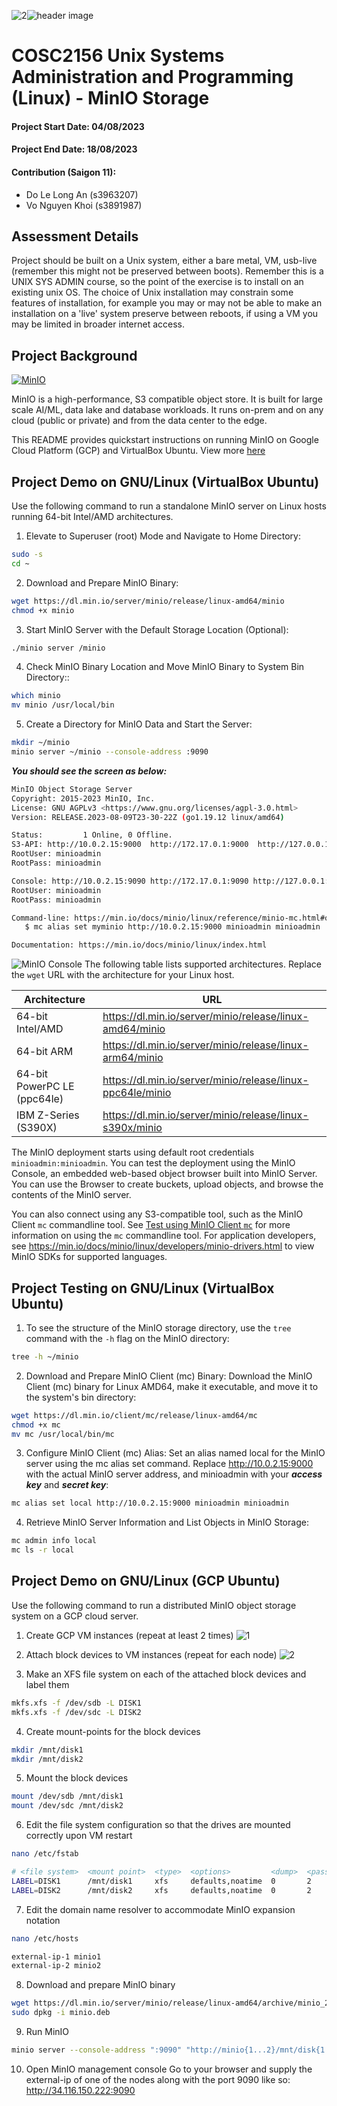 ![2](https://github.com/LaansDole/unix-sysadm-MinIO/assets/88642920/d592a6a4-43d6-4765-8183-a9b1b15e6d28)![header image](assets/cosc2156.png)

# COSC2156 Unix Systems Administration and Programming (Linux) - MinIO Storage
#### Project Start Date: 04/08/2023
#### Project End Date: 18/08/2023
#### Contribution (Saigon 11):
- Do Le Long An (s3963207)
- Vo Nguyen Khoi (s3891987)

## Assessment Details

Project should be built on a Unix system, either a bare metal, VM, usb-live (remember this might not be preserved between boots).  Remember this is a UNIX SYS ADMIN course, so the point of the exercise is to install on an existing unix OS.  The choice of Unix installation may constrain some features of installation, for example you may or may not be able to make an installation on a 'live' system preserve between reboots, if using a VM you may be limited in broader internet access.

## Project Background

[![MinIO](https://raw.githubusercontent.com/minio/minio/master/.github/logo.svg?sanitize=true)](https://min.io)

MinIO is a high-performance, S3 compatible object store. It is built for
large scale AI/ML, data lake and database workloads. It runs on-prem and
on any cloud (public or private) and from the data center to the edge.

This README provides quickstart instructions on running MinIO on Google Cloud Platform (GCP) and VirtualBox Ubuntu. View more [here](https://github.com/minio/minio/#readme)

## Project Demo on GNU/Linux (VirtualBox Ubuntu)
Use the following command to run a standalone MinIO server on Linux hosts running 64-bit Intel/AMD architectures.

1. Elevate to Superuser (root) Mode and Navigate to Home Directory:
```sh
sudo -s
cd ~
```
2. Download and Prepare MinIO Binary:
```sh
wget https://dl.min.io/server/minio/release/linux-amd64/minio
chmod +x minio
```
3. Start MinIO Server with the Default Storage Location (Optional):
```sh
./minio server /minio
```
4. Check MinIO Binary Location and Move MinIO Binary to System Bin Directory::
```sh 
which minio
mv minio /usr/local/bin
```
5. Create a Directory for MinIO Data and Start the Server:
```sh
mkdir ~/minio
minio server ~/minio --console-address :9090
```
***You should see the screen as below:***
```sh
MinIO Object Storage Server
Copyright: 2015-2023 MinIO, Inc.
License: GNU AGPLv3 <https://www.gnu.org/licenses/agpl-3.0.html>
Version: RELEASE.2023-08-09T23-30-22Z (go1.19.12 linux/amd64)

Status:         1 Online, 0 Offline. 
S3-API: http://10.0.2.15:9000  http://172.17.0.1:9000  http://127.0.0.1:9000       
RootUser: minioadmin 
RootPass: minioadmin 

Console: http://10.0.2.15:9090 http://172.17.0.1:9090 http://127.0.0.1:9090    
RootUser: minioadmin 
RootPass: minioadmin 

Command-line: https://min.io/docs/minio/linux/reference/minio-mc.html#quickstart
   $ mc alias set myminio http://10.0.2.15:9000 minioadmin minioadmin

Documentation: https://min.io/docs/minio/linux/index.html
```
![MinIO Console](assets/MinIO-Ubuntu-Console.png)
The following table lists supported architectures. Replace the `wget` URL with the architecture for your Linux host.

| Architecture                   | URL                                                        |
| --------                       | ------                                                     |
| 64-bit Intel/AMD               | <https://dl.min.io/server/minio/release/linux-amd64/minio>   |
| 64-bit ARM                     | <https://dl.min.io/server/minio/release/linux-arm64/minio>   |
| 64-bit PowerPC LE (ppc64le)    | <https://dl.min.io/server/minio/release/linux-ppc64le/minio> |
| IBM Z-Series (S390X)           | <https://dl.min.io/server/minio/release/linux-s390x/minio>   |

The MinIO deployment starts using default root credentials `minioadmin:minioadmin`. You can test the deployment using the MinIO Console, an embedded web-based object browser built into MinIO Server. You can use the Browser to create buckets, upload objects, and browse the contents of the MinIO server.

You can also connect using any S3-compatible tool, such as the MinIO Client `mc` commandline tool. See [Test using MinIO Client `mc`](#test-using-minio-client-mc) for more information on using the `mc` commandline tool. For application developers, see <https://min.io/docs/minio/linux/developers/minio-drivers.html> to view MinIO SDKs for supported languages.

## Project Testing on GNU/Linux (VirtualBox Ubuntu)
1. To see the structure of the MinIO storage directory, use the `tree` command with the `-h` flag on the MinIO directory:
```sh
tree -h ~/minio
```
2. Download and Prepare MinIO Client (mc) Binary:
Download the MinIO Client (mc) binary for Linux AMD64, make it executable, and move it to the system's bin directory:
```sh
wget https://dl.min.io/client/mc/release/linux-amd64/mc
chmod +x mc
mv mc /usr/local/bin/mc
```
3. Configure MinIO Client (mc) Alias:
Set an alias named local for the MinIO server using the mc alias set command. Replace http://10.0.2.15:9000 with the actual MinIO server address, and minioadmin with your ***access key*** and ***secret key***:
```sh
mc alias set local http://10.0.2.15:9000 minioadmin minioadmin
```
4. Retrieve MinIO Server Information and List Objects in MinIO Storage:
```sh
mc admin info local
mc ls -r local
```


## Project Demo on GNU/Linux (GCP Ubuntu)
Use the following command to run a distributed MinIO object storage system on a GCP cloud server. 
1. Create GCP VM instances (repeat at least 2 times)
![1](https://github.com/LaansDole/unix-sysadm-MinIO/assets/88642920/69154cca-6e4b-4521-bd7d-e9319d8b3764)

2. Attach block devices to VM instances (repeat for each node)
![2](https://github.com/LaansDole/unix-sysadm-MinIO/assets/88642920/0d3b45af-426c-476b-8c39-7f7289dae7e9)

3. Make an XFS file system on each of the attached block devices and label them

```sh
mkfs.xfs -f /dev/sdb -L DISK1
mkfs.xfs -f /dev/sdc -L DISK2
```
4. Create mount-points for the block devices
```sh
mkdir /mnt/disk1
mkdir /mnt/disk2
```

5. Mount the block devices
```sh
mount /dev/sdb /mnt/disk1
mount /dev/sdc /mnt/disk2
```

6. Edit the file system configuration so that the drives are mounted correctly upon VM restart
```sh
nano /etc/fstab

# <file system>  <mount point>  <type>  <options>         <dump>  <pass>
LABEL=DISK1      /mnt/disk1     xfs     defaults,noatime  0       2
LABEL=DISK2      /mnt/disk2     xfs     defaults,noatime  0       2

```

7. Edit the domain name resolver to accommodate MinIO expansion notation
```sh
nano /etc/hosts

external-ip-1 minio1
external-ip-2 minio2

```
8. Download and prepare MinIO binary
```sh
wget https://dl.min.io/server/minio/release/linux-amd64/archive/minio_20230707071357.0.0_amd64.deb -O minio.deb
sudo dpkg -i minio.deb

```

9. Run MinIO
```sh
minio server --console-address ":9090" "http://minio{1...2}/mnt/disk{1...2}/minio"

```

10. Open MinIO management console
Go to your browser and supply the external-ip of one of the nodes along with the port 9090 like so:
http://34.116.150.222:9090
